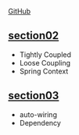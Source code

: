 [GitHub](https://github.com/in28minutes/master-spring-and-spring-boot)

## [section02](src/main/java/com/sample/springboot/section02/README.md)

- Tightly Coupled
- Loose Coupling
- Spring Context

## [section03](src/main/java/com/sample/springboot/section03/README.md)

- auto-wiring
- Dependency
